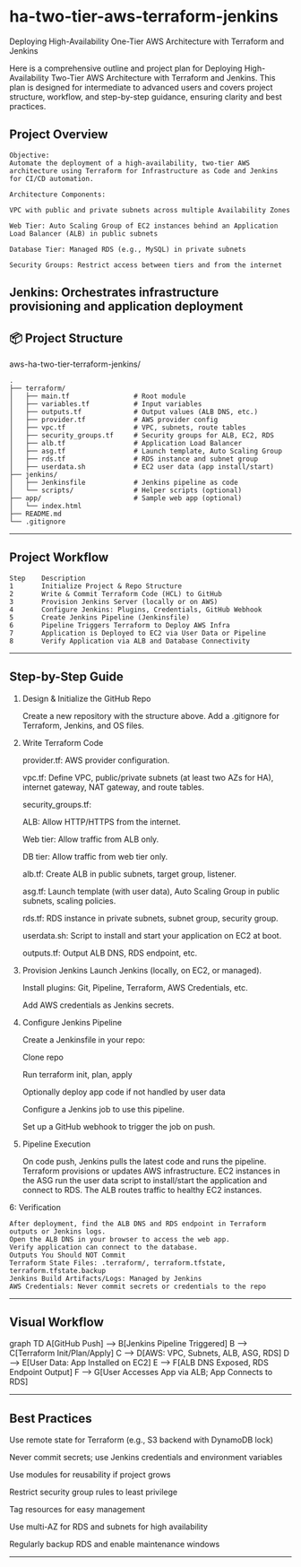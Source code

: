 # ha-two-tier-aws-terraform-jenkins
Deploying High-Availability One-Tier AWS Architecture with Terraform and Jenkins

Here is a comprehensive outline and project plan for Deploying High-Availability Two-Tier AWS Architecture with Terraform and Jenkins. This plan is designed for intermediate to advanced users and covers project structure, workflow, and step-by-step guidance, ensuring clarity and best practices.

## Project Overview
    Objective:
    Automate the deployment of a high-availability, two-tier AWS architecture using Terraform for Infrastructure as Code and Jenkins for CI/CD automation.
    
    Architecture Components:
    
    VPC with public and private subnets across multiple Availability Zones
    
    Web Tier: Auto Scaling Group of EC2 instances behind an Application Load Balancer (ALB) in public subnets
    
    Database Tier: Managed RDS (e.g., MySQL) in private subnets
    
    Security Groups: Restrict access between tiers and from the internet

Jenkins: Orchestrates infrastructure provisioning and application deployment
---
## 📦 Project Structure

aws-ha-two-tier-terraform-jenkins/
```
.
├── terraform/
│   ├── main.tf                # Root module
│   ├── variables.tf           # Input variables
│   ├── outputs.tf             # Output values (ALB DNS, etc.)
│   ├── provider.tf            # AWS provider config
│   ├── vpc.tf                 # VPC, subnets, route tables
│   ├── security_groups.tf     # Security groups for ALB, EC2, RDS
│   ├── alb.tf                 # Application Load Balancer
│   ├── asg.tf                 # Launch template, Auto Scaling Group
│   ├── rds.tf                 # RDS instance and subnet group
│   ├── userdata.sh            # EC2 user data (app install/start)
├── jenkins/
│   ├── Jenkinsfile            # Jenkins pipeline as code
│   └── scripts/               # Helper scripts (optional)
├── app/                       # Sample web app (optional)
│   └── index.html
├── README.md
└── .gitignore
```

---

## Project Workflow
```
Step	Description
1	    Initialize Project & Repo Structure
2	    Write & Commit Terraform Code (HCL) to GitHub
3	    Provision Jenkins Server (locally or on AWS)
4	    Configure Jenkins: Plugins, Credentials, GitHub Webhook
5	    Create Jenkins Pipeline (Jenkinsfile)
6	    Pipeline Triggers Terraform to Deploy AWS Infra
7	    Application is Deployed to EC2 via User Data or Pipeline
8	    Verify Application via ALB and Database Connectivity
```
---

## Step-by-Step Guide

1. Design & Initialize the GitHub Repo
    
    Create a new repository with the structure above.
    Add a .gitignore for Terraform, Jenkins, and OS files.

2. Write Terraform Code

    provider.tf: AWS provider configuration.

    vpc.tf: Define VPC, public/private subnets (at least two AZs for HA), internet gateway, NAT gateway, and route tables.

    security_groups.tf:

    ALB: Allow HTTP/HTTPS from the internet.

    Web tier: Allow traffic from ALB only.

    DB tier: Allow traffic from web tier only.

    alb.tf: Create ALB in public subnets, target group, listener.

    asg.tf: Launch template (with user data), Auto Scaling Group in public subnets, scaling policies.

    rds.tf: RDS instance in private subnets, subnet group, security group.

    userdata.sh: Script to install and start your application on EC2 at boot.

    outputs.tf: Output ALB DNS, RDS endpoint, etc.

3. Provision Jenkins
   Launch Jenkins (locally, on EC2, or managed).

    Install plugins: Git, Pipeline, Terraform, AWS Credentials, etc.

    Add AWS credentials as Jenkins secrets.

4. Configure Jenkins Pipeline
    
    Create a Jenkinsfile in your repo:

    Clone repo

    Run terraform init, plan, apply

    Optionally deploy app code if not handled by user data

    Configure a Jenkins job to use this pipeline.

    Set up a GitHub webhook to trigger the job on push.

5. Pipeline Execution
   
    On code push, Jenkins pulls the latest code and runs the pipeline.
    Terraform provisions or updates AWS infrastructure.
    EC2 instances in the ASG run the user data script to install/start the application and connect to RDS.
    The ALB routes traffic to healthy EC2 instances.

6: Verification

    After deployment, find the ALB DNS and RDS endpoint in Terraform outputs or Jenkins logs.
    Open the ALB DNS in your browser to access the web app.
    Verify application can connect to the database.
    Outputs You Should NOT Commit
    Terraform State Files: .terraform/, terraform.tfstate, terraform.tfstate.backup
    Jenkins Build Artifacts/Logs: Managed by Jenkins
    AWS Credentials: Never commit secrets or credentials to the repo

---

## Visual Workflow

graph TD
A[GitHub Push] --> B[Jenkins Pipeline Triggered]
B --> C[Terraform Init/Plan/Apply]
C --> D[AWS: VPC, Subnets, ALB, ASG, RDS]
D --> E[User Data: App Installed on EC2]
E --> F[ALB DNS Exposed, RDS Endpoint Output]
F --> G[User Accesses App via ALB; App Connects to RDS]

---

## Best Practices
Use remote state for Terraform (e.g., S3 backend with DynamoDB lock)

Never commit secrets; use Jenkins credentials and environment variables

Use modules for reusability if project grows

Restrict security group rules to least privilege

Tag resources for easy management

Use multi-AZ for RDS and subnets for high availability

Regularly backup RDS and enable maintenance windows

---
